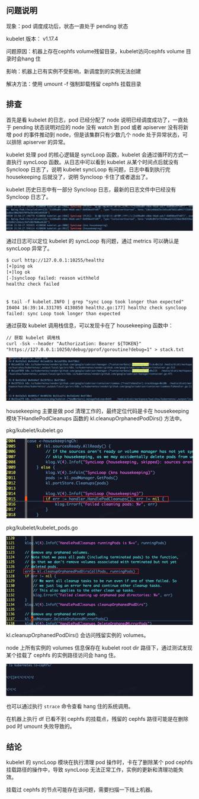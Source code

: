 ## **问题说明**



现象：pod 调度成功后，状态一直处于 pending 状态

kubelet 版本： v1.17.4

问题原因：机器上存在cephfs volume残留目录，kubelet访问cephfs volume 目录时会hang 住

影响：机器上已有实例不受影响，新调度到的实例无法创建

解决方法：使用 umount -f 强制卸载残留 cephfs 挂载目录



## **排查**

首先是看 kubelet 的日志，pod 已经分配了 node 说明已经调度成功了，一直处于 pending 状态说明对应的 node 没有 watch 到 pod 或者 apiserver 没有将新增 pod 的事件推动到 node，但是该集群只有少数几个 node 处于异常状态，可以排除 apiserver 的异常。



kubelet 处理 pod 的核心逻辑是 syncLoop 函数，kubelet 会通过循环的方式一直执行 syncLoop 函数。从日志中可以看到 kubelet 从某个时间点后就没有 Syncloop 日志了，说明 kubelet syncLoop 有问题，日志中看到执行完 housekeeping 后就没了，说明 Syncloop 卡住了或者退出了。



kubelet 历史日志中有一部分 Syncloop 日志，最新的日志文件中已经没有 Syncloop 日志了。


<img src="images/image-20230202164156356.png"></img>


通过日志可以定位 kubelet 的 syncLoop 有问题，通过 metrics 可以确认是 syncLoop 异常了。

```
$ curl http://127.0.0.1:10255/healthz
[+]ping ok
[+]log ok
[-]syncloop failed: reason withheld
healthz check failed


$ tail -f kubelet.INFO | grep "sync Loop took longer than expected"
I0404 16:39:14.331705 4130850 healthz.go:177] healthz check syncloop failed: sync Loop took longer than expected
```

通过获取 kubelet 调用栈信息，可以发现卡在了 housekeeping 函数中：

```
// 获取 kubelet 调用栈
curl -Ssk --header "Authorization: Bearer ${TOKEN}" "https://127.0.0.1:10250/debug/pprof/goroutine?debug=1" > stack.txt
```


<img src="images/image-20230202165616034.png"></img>


housekeeping 主要是做 pod 清理工作的，最终定位代码是卡在 housekeeping 模块下HandlePodCleanups 函数的 kl.cleanupOrphanedPodDirs() 方法中。

pkg/kubelet/kubelet.go

<img src="images/image-20230202165530920.png"></img>

pkg/kubelet/kubelet_pods.go

<img src="images/image-20230202165514433.png"></img>

kl.cleanupOrphanedPodDirs()  会访问残留实例的 volumes。



node 上所有实例的 volumes 信息保存在 kubelet root dir 路径下，通过测试发现某个挂载了 cephfs 的实例路径访问会 hang 住。

<img src="images/image-20230202165454211.png"></img>


也可以通过执行 `strace` 命令查看 hang 住的系统调用。



在机器上执行 df 已看不到 cephfs 的挂载点，残留的 cephfs 路径可能是在删除 pod 时 umount 失败导致的。



## **结论**

kubelet 的 syncLoop 模块在执行清理 pod 操作时，卡在了删除某个 pod cephfs 挂载路径的操作中，导致 syncLoop 无法正常工作，实例的更新和清理功能失效。



挂载过 cephfs 的节点可能存在该问题，需要扫描一下线上机器。
